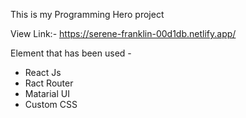 This is my Programming Hero project

View Link:- https://serene-franklin-00d1db.netlify.app/

Element that has been used -

* React Js
* Ract Router
* Matarial UI
* Custom CSS
